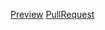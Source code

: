 [Preview](https://Dmitriymush.github.io/Dmitriy-M/)
[PullRequest](https://github.com/Dmitriymush/Dmitriy-M/pull/1/files)
